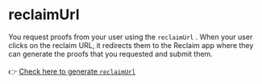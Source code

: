 # reclaimUrl

You request proofs from your user using the `reclaimUrl` . When your user clicks on the reclaim URL, it redirects them to the Reclaim app where they can generate the proofs that you requested and submit them.\
\
👉 [Check here to generate `reclaimUrl`](../developer/getting-started/reclaim-core-sdk/request-proofs.md#define-an-endpoint-for-requesting-proofs)
